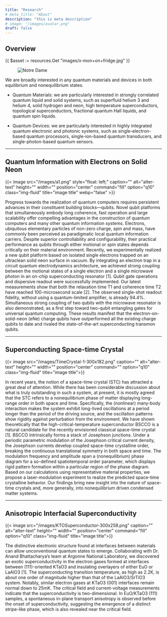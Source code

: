 ```yaml
---
title: "Research"
# meta_title: "About"
description: "this is meta description"
# image: "/images/avatar.png"
draft: false
---
```


## Overview
<!-- {{< image src="./images/x-mon+on+fridge.jpg" style="float: left;" caption="" alt="alter-text" height="" width="" position="center" command="fill" option="q10" class="img-fluid" title="image title"  webp="false" >}} -->
<!-- <img src="./images/x-mon+on+fridge.jpg" style="float: right; padding: 20px; border-radius: 25px;" width="270"> -->

{{ $asset := resources.Get "images/x-mon+on+fridge.jpg" }}
<figure style="width:210px;">
    <img alt="Notre Dame" src="{{ $asset.RelPermalink }}" />
</figure>

We are broadly interested in any quantum materials and devices in both equilibrium and nonequilibrium states. 

* Quantum Materials: we are particularly interested in strongly correlated quantum liquid and solid systems, such as superfluid helium 3 and helium 4, solid hydrogen and neon, high temperature superconductors, topological superconductors, fractional quantum Hall liquids, and quantum spin liquids.

* Quantum Devices: we are particularly interested in highly integrated quantum electronic and photonic systems, such as single-electron-based quantum processors, single-ion-based quantum transducers, and single-photon-based quantum sensors.

<hr>

## Quantum Information with Electrons on Solid Neon

{{< image src="/images/a1.png" style="float: left;" caption="" alt="alter-text" height="" width="" position="center" command="fill" option="q10" class="img-fluid" title="image title"  webp="false" >}}

<!-- <img style="float: left; padding: 20px; border-radius: 25px;" width="200" src="/images/a1.png"> -->
<!-- {{< image src="/images/a1.png" style="float: right; padding: 20px; border-radius: 25px;" width="200" >}} -->

Progress towards the realization of quantum computers requires persistent advances in their constituent building blocks—qubits. Novel qubit platforms that simultaneously embody long coherence, fast operation and large scalability offer compelling advantages in the construction of quantum computers and many other quantum information systems. Electrons, ubiquitous elementary particles of non-zero charge, spin and mass, have commonly been perceived as paradigmatic local quantum information carriers. Despite superior controllability and configurability, their practical performance as qubits through either motional or spin states depends critically on their material environment. Recently, we experimentally realized a new qubit platform based on isolated single electrons trapped on an ultraclean solid neon surface in vacuum. By integrating an electron trap in a circuit quantum electrodynamics architecture, we achieved strong coupling between the motional states of a single electron and a single microwave photon in an on-chip superconducting resonator [1]. Qubit gate operations and dispersive readout were successfully implemented. Our latest measurements show that both the relaxation time T1 and coherence time T2 have reached 100-microsecond scale [2]. The observed single-shot readout fidelity, without using a quantum-limited amplifier, is already 94.4%. Simultaneous strong coupling of two qubits with the microwave resonator is also demonstrated, as a first step toward two-qubit entangling gates for universal quantum computing. These results manifest that the electron-on-solid-neon (eNe) charge qubits have outperformed all the existing charge qubits to date and rivaled the state-of-the-art superconducting transmon qubits.

<hr>

## Superconducting Space-time Crystal

{{< image src="/images/TimeCrystal-1-300x182.png" caption="" alt="alter-text" height="" width="" position="center" command="" option="q10" class="img-fluid" title="image title">}}

In recent years, the notion of a space-time crystal (STC) has attracted a great deal of attention. While there has been considerable discussion about what is truly outstanding in such a system, at present, it is mostly agreed that the STC refers to a nonequilibrium phase of matter displaying long-range order in both space and time. Specifically, the (nonlinear) many-body interaction makes the system exhibit long-lived oscillations at a period longer than the period of the driving source, and the oscillation patterns show rigidity against perturbation from the environment. We have shown theoretically that the high-critical-temperature superconductor BSCCO is a natural candidate for the recently envisioned classical space-time crystal [1]. BSCCO intrinsically forms a stack of Josephson junctions. Under a periodic parametric modulation of the Josephson critical current density, the Josephson currents develop coupled space-time crystalline order, breaking the continuous translational symmetry in both space and time. The modulation frequency and amplitude span a (nonequilibrium) phase diagram for a so-defined spatiotemporal order parameter, which displays rigid pattern formation within a particular region of the phase diagram. Based on our calculations using representative material properties, we propose a laser-modulation experiment to realize the predicted space-time crystalline behavior. Our findings bring new insight into the nature of space-time crystals and, more generally, into nonequilibrium driven condensed matter systems. 

<hr>

## Anisotropic Interfacial Superconductivity

{{< image src="/images/KTOSuperconductor-300x258.png" caption="" alt="alter-text" height="" width="" position="center" command="fill" option="q10" class="img-fluid" title="image title">}}

The distinctive electronic structure found at interfaces between materials can allow unconventional quantum states to emerge. Collaborating with Dr. Anand Bhattacharya’s team at Argonne National Laboratory, we discovered an exotic superconductivity in the electron gases formed at interfaces between (111)-oriented KTaO3 and insulating overlayers of either EuO or LaAlO3 [1]. The superconducting transition temperature, as high as 2.2K, is about one order of magnitude higher than that of the LaAlO3/SrTiO3 system. Notably, similar electron gases at KTaO3 (001) interfaces remain normal down to 25mK. The critical field and current-voltage measurements indicate that the superconductivity is two-dimensional. In EuO/KTaO3 (111) samples, a spontaneous in-plane transport anisotropy is observed before the onset of superconductivity, suggesting the emergence of a distinct stripe-like phase, which is also revealed near the critical field.





